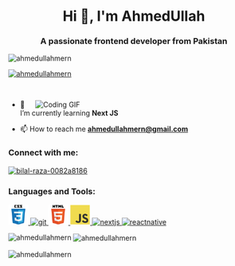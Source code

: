 <h1 align="center">Hi 👋, I'm AhmedUllah</h1>
<h3 align="center">A passionate frontend developer from Pakistan</h3>

<p align="left"> <img src="https://komarev.com/ghpvc/?username=ahmedullahmern&label=Profile%20views&color=0e75b6&style=flat" alt="ahmedullahmern" /> </p>

<p align="left"> <a href="https://github.com/ryo-ma/github-profile-trophy"><img src="https://github-profile-trophy.vercel.app/?username=ahmedullahmern" alt="ahmedullahmern" /></a> </p>

<p align="left"> <a href="https://twitter.com/" target="blank"><img src="https://img.shields.io/twitter/follow/?logo=twitter&style=for-the-badge" alt="" /></a> </p>
<img align="right" alt="Coding GIF" width="450" src="https://media.tenor.com/NOYF3f82b_gAAAAC/programmer.gif">

- 🌱 I’m currently learning **Next JS**

- 📫 How to reach me **ahmedullahmern@gmail.com**

<h3 align="left">Connect with me:</h3>
<p align="left">
  <p align="left">
<a href=https://linkedin.com><img align="center" src="https://raw.githubusercontent.com/rahuldkjain/github-profile-readme-generator/master/src/images/icons/Social/linked-in-alt.svg" alt="bilal-raza-0082a8186" height="30" width="40" /></a>

</p>

<h3 align="left">Languages and Tools:</h3>
<p align="left"> <a href="https://www.w3schools.com/css/" target="_blank" rel="noreferrer"> <img src="https://raw.githubusercontent.com/devicons/devicon/master/icons/css3/css3-original-wordmark.svg" alt="css3" width="40" height="40"/> </a> <a href="https://git-scm.com/" target="_blank" rel="noreferrer"> <img src="https://www.vectorlogo.zone/logos/git-scm/git-scm-icon.svg" alt="git" width="40" height="40"/> </a> <a href="https://www.w3.org/html/" target="_blank" rel="noreferrer"> <img src="https://raw.githubusercontent.com/devicons/devicon/master/icons/html5/html5-original-wordmark.svg" alt="html5" width="40" height="40"/> </a> <a href="https://developer.mozilla.org/en-US/docs/Web/JavaScript" target="_blank" rel="noreferrer"> <img src="https://raw.githubusercontent.com/devicons/devicon/master/icons/javascript/javascript-original.svg" alt="javascript" width="40" height="40"/> </a> <a href="https://nextjs.org/" target="_blank" rel="noreferrer"> <img src="https://cdn.worldvectorlogo.com/logos/nextjs-2.svg" alt="nextjs" width="40" height="40"/> </a> <a href="https://reactnative.dev/" target="_blank" rel="noreferrer"> <img src="https://reactnative.dev/img/header_logo.svg" alt="reactnative" width="40" height="40"/> </a> </p>

<p><img align="left" src="https://github-readme-stats.vercel.app/api/top-langs?username=ahmedullahmern&show_icons=true&locale=en&layout=compact" alt="ahmedullahmern" /></p>

<p>&nbsp;<img align="center" src="https://github-readme-stats.vercel.app/api?username=ahmedullahmern&show_icons=true&locale=en" alt="ahmedullahmern" /></p>

<p><img align="center" src="https://github-readme-streak-stats.herokuapp.com/?user=ahmedullahmern&" alt="ahmedullahmern" /></p>

